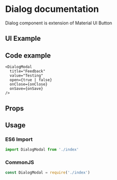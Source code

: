 # Dialog documentation

Dialog component is extension of Material UI Button
## UI Example

<!-- STORY -->

## Code example

```
<DialogModal
  title="Feedback"
  value="Testing"
  open={true | false}
  onClose={onClose}
  onSave={onSave}
/>
```

## Props

<!-- PROPS -->

## Usage

### ES6 Import
```js
import DialogModal from './index'
```

### CommonJS

```js
const DialogModal = require('./index')
